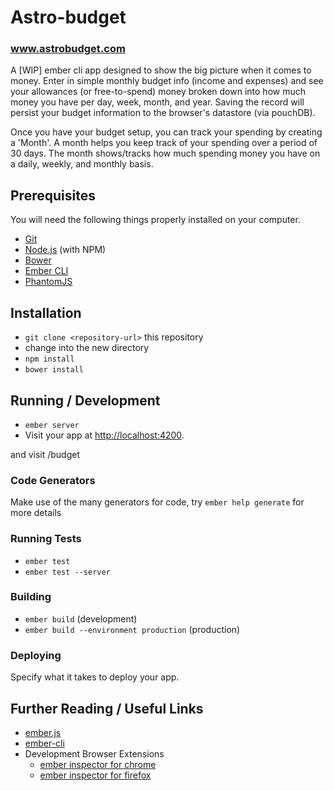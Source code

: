 # Astro-budget

### www.astrobudget.com


A [WIP] ember cli app designed to show the big picture when it comes to money.
Enter in simple monthly budget info (income and expenses) and see your
allowances (or free-to-spend) money broken down into how much money you
have per day, week, month, and year. Saving the record will persist your budget
information to the browser's datastore (via pouchDB).

Once you have your budget setup, you can track your spending by creating
a 'Month'. A month helps you keep track of your spending over a period of
30 days. The month shows/tracks how much spending money you have on a daily,
weekly, and monthly basis.

## Prerequisites

You will need the following things properly installed on your computer.

* [Git](http://git-scm.com/)
* [Node.js](http://nodejs.org/) (with NPM)
* [Bower](http://bower.io/)
* [Ember CLI](http://ember-cli.com/)
* [PhantomJS](http://phantomjs.org/)

## Installation

* `git clone <repository-url>` this repository
* change into the new directory
* `npm install`
* `bower install`

## Running / Development

* `ember server`
* Visit your app at [http://localhost:4200](http://localhost:4200).

and visit /budget

### Code Generators

Make use of the many generators for code, try `ember help generate` for more details

### Running Tests

* `ember test`
* `ember test --server`

### Building

* `ember build` (development)
* `ember build --environment production` (production)

### Deploying

Specify what it takes to deploy your app.

## Further Reading / Useful Links

* [ember.js](http://emberjs.com/)
* [ember-cli](http://ember-cli.com/)
* Development Browser Extensions
  * [ember inspector for chrome](https://chrome.google.com/webstore/detail/ember-inspector/bmdblncegkenkacieihfhpjfppoconhi)
  * [ember inspector for firefox](https://addons.mozilla.org/en-US/firefox/addon/ember-inspector/)

